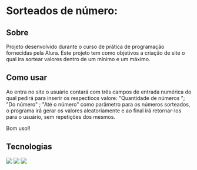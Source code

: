 <h1>Sorteados de número:</h1>

<h2>Sobre</h2>
<p>Projeto desenvolvido durante o curso de prática de programação fornecidas pela Alura. Este projeto tem como objetivos a criação de
 site o qual ira sortear valores dentro de um mínimo e um máximo.</p>

## Como usar
  Ao entra no site o usuário contará com três campos de entrada numérica do qual pedirá para inserir os respectioos valore: "Quantidade de números "; "Do número" ; "Até o número" como parâmetro para os números sorteados, o programa irá gerar os valores aleatoriamente e ao final irá retornar-los para o usuário, sem repetições dos mesmos. 

  Bom uso!!

## Tecnologias
<div>
  <img src="https://img.shields.io/badge/HTML-239120?style=for-the-badge&logo=html5&logoColor=white">
  <img src="https://img.shields.io/badge/CSS-239120?style=for-the-badge&logo=css3&logoColor=white">
    <img src="https://img.shields.io/badge/JavaScript-F7DF1E?style=for-the-badge&logo=javascript&logoColor=white">
</div>

